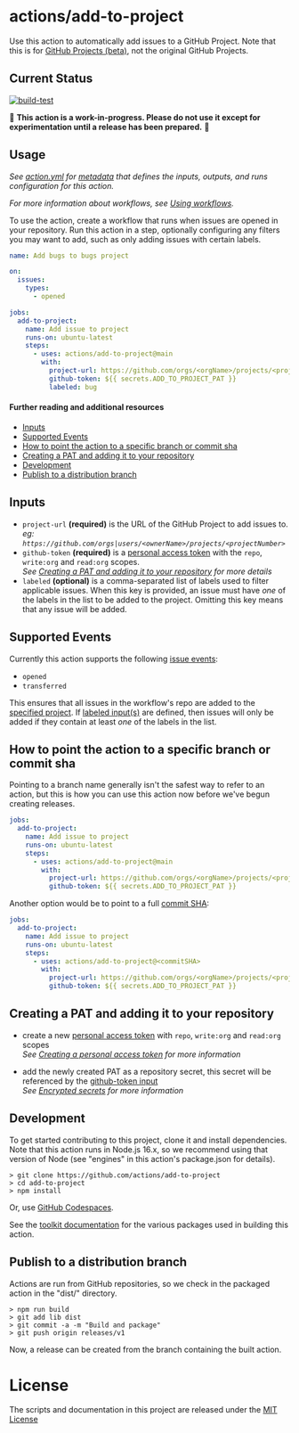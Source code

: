 # actions/add-to-project

Use this action to automatically add issues to a GitHub Project. Note that this
is for [GitHub Projects
(beta)](https://docs.github.com/en/issues/trying-out-the-new-projects-experience/about-projects),
not the original GitHub Projects.

## Current Status

[![build-test](https://github.com/actions/add-to-project/actions/workflows/test.yml/badge.svg)](https://github.com/actions/add-to-project/actions/workflows/test.yml)

🚨 **This action is a work-in-progress. Please do not use it except for
experimentation until a release has been prepared.** 🚨

## Usage

_See [action.yml](action.yml) for [metadata](https://docs.github.com/en/actions/creating-actions/metadata-syntax-for-github-actions) that defines the inputs, outputs, and runs configuration for this action._

_For more information about workflows, see [Using workflows](https://docs.github.com/en/actions/using-workflows)._

To use the action, create a workflow that runs when issues are opened in your
repository. Run this action in a step, optionally configuring any filters you
may want to add, such as only adding issues with certain labels.

```yaml
name: Add bugs to bugs project

on:
  issues:
    types:
      - opened

jobs:
  add-to-project:
    name: Add issue to project
    runs-on: ubuntu-latest
    steps:
      - uses: actions/add-to-project@main
        with:
          project-url: https://github.com/orgs/<orgName>/projects/<projectNumber>
          github-token: ${{ secrets.ADD_TO_PROJECT_PAT }}
          labeled: bug
```

#### Further reading and additional resources

- [Inputs](#inputs)
- [Supported Events](#supported-events)
- [How to point the action to a specific branch or commit sha](#how-to-point-the-action-to-a-specific-branch-or-commit-sha)
- [Creating a PAT and adding it to your repository](creating-a-pat-and-adding-it-to-your-repository)
- [Development](#development)
- [Publish to a distribution branch](#publish-to-a-distribution-branch)

## Inputs

- <a name="project-url">`project-url`</a> **(required)** is the URL of the GitHub Project to add issues to.  
  _eg: `https://github.com/orgs|users/<ownerName>/projects/<projectNumber>`_
- <a name="github-token">`github-token`</a> **(required)** is a [personal access
  token](https://github.com/settings/tokens/new) with the `repo`, `write:org` and
  `read:org` scopes.  
  _See [Creating a PAT and adding it to your repository](creating-a-pat-and-adding-it-to-your-repository) for more details_
- <a name="labeled">`labeled`</a> **(optional)** is a comma-separated list of labels used to filter applicable issues. When this key is provided, an issue must have _one_ of the labels in the list to be added to the project. Omitting this key means that any issue will be added.

## Supported Events

Currently this action supports the following [issue events](https://docs.github.com/en/actions/using-workflows/events-that-trigger-workflows#issues):

- `opened`
- `transferred`

This ensures that all issues in the workflow's repo are added to the [specified project](#project-url). If [labeled input(s)](#labeled) are defined, then issues will only be added if they contain at least _one_ of the labels in the list.

## How to point the action to a specific branch or commit sha

Pointing to a branch name generally isn't the safest way to refer to an action, but this is how you can use this action now before we've begun creating releases.

```yaml
jobs:
  add-to-project:
    name: Add issue to project
    runs-on: ubuntu-latest
    steps:
      - uses: actions/add-to-project@main
        with:
          project-url: https://github.com/orgs/<orgName>/projects/<projectNumber>
          github-token: ${{ secrets.ADD_TO_PROJECT_PAT }}
```

Another option would be to point to a full [commit SHA](https://docs.github.com/en/get-started/quickstart/github-glossary#commit):

```yaml
jobs:
  add-to-project:
    name: Add issue to project
    runs-on: ubuntu-latest
    steps:
      - uses: actions/add-to-project@<commitSHA>
        with:
          project-url: https://github.com/orgs/<orgName>/projects/<projectNumber>
          github-token: ${{ secrets.ADD_TO_PROJECT_PAT }}
```

## Creating a PAT and adding it to your repository

- create a new [personal access
  token](https://github.com/settings/tokens/new) with `repo`, `write:org` and
  `read:org` scopes  
  _See [Creating a personal access token](https://docs.github.com/en/authentication/keeping-your-account-and-data-secure/creating-a-personal-access-token) for more information_

- add the newly created PAT as a repository secret, this secret will be referenced by the [github-token input](#github-token)  
  _See [Encrypted secrets](https://docs.github.com/en/actions/security-guides/encrypted-secrets#creating-encrypted-secrets-for-a-repository) for more information_

## Development

To get started contributing to this project, clone it and install dependencies.
Note that this action runs in Node.js 16.x, so we recommend using that version
of Node (see "engines" in this action's package.json for details).

```shell
> git clone https://github.com/actions/add-to-project
> cd add-to-project
> npm install
```

Or, use [GitHub Codespaces](https://github.com/features/codespaces).

See the [toolkit
documentation](https://github.com/actions/toolkit/blob/master/README.md#packages)
for the various packages used in building this action.

## Publish to a distribution branch

Actions are run from GitHub repositories, so we check in the packaged action in
the "dist/" directory.

```shell
> npm run build
> git add lib dist
> git commit -a -m "Build and package"
> git push origin releases/v1
```

Now, a release can be created from the branch containing the built action.

# License

The scripts and documentation in this project are released under the [MIT License](LICENSE)
